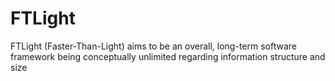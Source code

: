 # FTLight
FTLight (Faster-Than-Light) aims to be an overall, long-term software framework being conceptually unlimited regarding information structure and size
